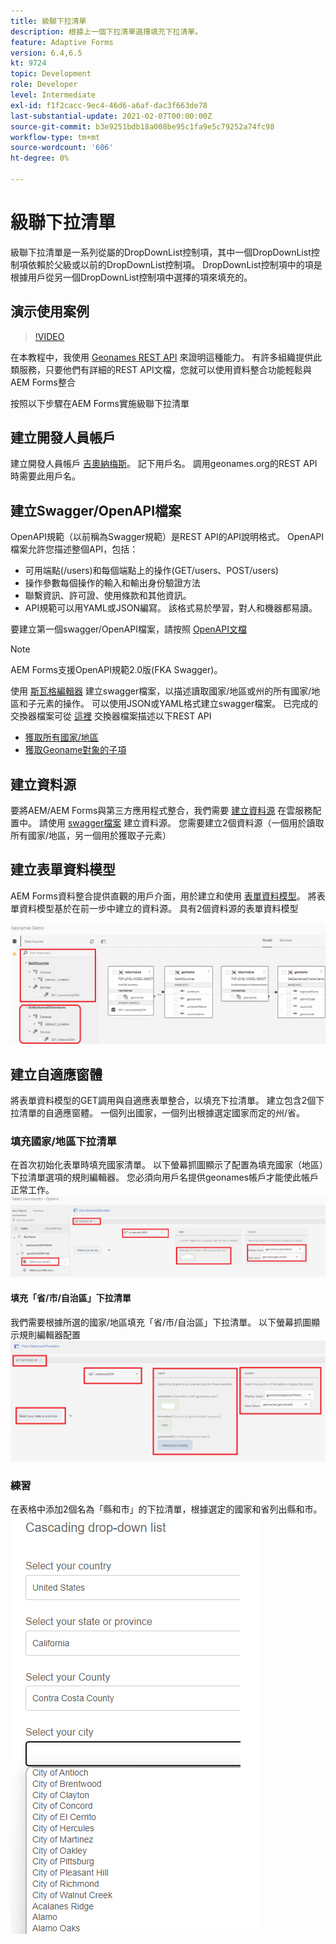 ```yaml
---
title: 級聯下拉清單
description: 根據上一個下拉清單選擇填充下拉清單。
feature: Adaptive Forms
version: 6.4,6.5
kt: 9724
topic: Development
role: Developer
level: Intermediate
exl-id: f1f2cacc-9ec4-46d6-a6af-dac3f663de78
last-substantial-update: 2021-02-07T00:00:00Z
source-git-commit: b3e9251bdb18a008be95c1fa9e5c79252a74fc98
workflow-type: tm+mt
source-wordcount: '606'
ht-degree: 0%

---
```


# 級聯下拉清單

級聯下拉清單是一系列從屬的DropDownList控制項，其中一個DropDownList控制項依賴於父級或以前的DropDownList控制項。 DropDownList控制項中的項是根據用戶從另一個DropDownList控制項中選擇的項來填充的。

## 演示使用案例

>[!VIDEO](https://video.tv.adobe.com/v/340344?quality=12&learn=on)

在本教程中，我使用 [Geonames REST API](http://api.geonames.org/) 來證明這種能力。
有許多組織提供此類服務，只要他們有詳細的REST API文檔，您就可以使用資料整合功能輕鬆與AEM Forms整合

按照以下步驟在AEM Forms實施級聯下拉清單

## 建立開發人員帳戶

建立開發人員帳戶 [吉奧納梅斯](https://www.geonames.org/login)。 記下用戶名。 調用geonames.org的REST API時需要此用戶名。

## 建立Swagger/OpenAPI檔案

OpenAPI規範（以前稱為Swagger規範）是REST API的API說明格式。 OpenAPI檔案允許您描述整個API，包括：

* 可用端點(/users)和每個端點上的操作(GET/users、POST/users)
* 操作參數每個操作的輸入和輸出身份驗證方法
* 聯繫資訊、許可證、使用條款和其他資訊。
* API規範可以用YAML或JSON編寫。 該格式易於學習，對人和機器都易讀。

要建立第一個swagger/OpenAPI檔案，請按照 [OpenAPI文檔](https://swagger.io/docs/specification/2-0/basic-structure/)

>[!NOTE]
> AEM Forms支援OpenAPI規範2.0版(FKA Swagger)。

使用 [斯瓦格編輯器](https://editor.swagger.io/) 建立swagger檔案，以描述讀取國家/地區或州的所有國家/地區和子元素的操作。 可以使用JSON或YAML格式建立swagger檔案。 已完成的交換器檔案可從 [這裡](assets/swagger-files.zip)
交換器檔案描述以下REST API
* [獲取所有國家/地區](http://api.geonames.org/countryInfoJSON?username=yourusername)
* [獲取Geoname對象的子項](http://api.geonames.org/childrenJSON?formatted=true&amp;geonameId=6252001&amp;username=yourusername)

## 建立資料源

要將AEM/AEM Forms與第三方應用程式整合，我們需要 [建立資料源](https://experienceleague.adobe.com/docs/experience-manager-learn/forms/ic-web-channel-tutorial/parttwo.html) 在雲服務配置中。 請使用 [swagger檔案](assets/swagger-files.zip) 建立資料源。
您需要建立2個資料源（一個用於讀取所有國家/地區，另一個用於獲取子元素）


## 建立表單資料模型

AEM Forms資料整合提供直觀的用戶介面，用於建立和使用 [表單資料模型](https://experienceleague.adobe.com/docs/experience-manager-65/forms/form-data-model/create-form-data-models.html)。 將表單資料模型基於在前一步中建立的資料源。 具有2個資料源的表單資料模型

![fd](assets/geonames-fdm.png)


## 建立自適應窗體

將表單資料模型的GET調用與自適應表單整合，以填充下拉清單。
建立包含2個下拉清單的自適應窗體。 一個列出國家，一個列出根據選定國家而定的州/省。

### 填充國家/地區下拉清單

在首次初始化表單時填充國家清單。 以下螢幕抓圖顯示了配置為填充國家（地區）下拉清單選項的規則編輯器。 您必須向用戶名提供geonames帳戶才能使此帳戶正常工作。
![get國家](assets/get-countries-rule-editor.png)

#### 填充「省/市/自治區」下拉清單

我們需要根據所選的國家/地區填充「省/市/自治區」下拉清單。 以下螢幕抓圖顯示規則編輯器配置
![省/自治區選項](assets/state-province-options.png)

### 練習

在表格中添加2個名為「縣和市」的下拉清單，根據選定的國家和省列出縣和市。
![練](assets/cascading-drop-down-exercise.png)
